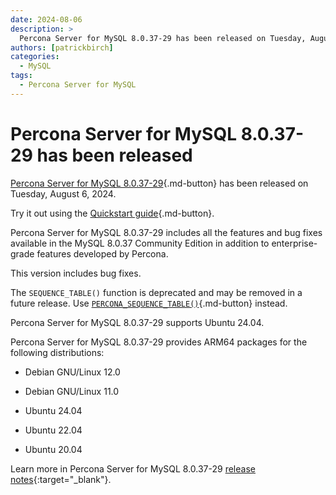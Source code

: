 ```yaml
---
date: 2024-08-06
description: >
  Percona Server for MySQL 8.0.37-29 has been released on Tuesday, August 6, 2024.
authors: [patrickbirch]
categories:
  - MySQL
tags:
  - Percona Server for MySQL
---
```


# Percona Server for MySQL 8.0.37-29 has been released

<!-- more -->

[Percona Server for MySQL 8.0.37-29](https://docs.percona.com/percona-server/8.0/index.html){.md-button} has been released on Tuesday, August 6, 2024. 

Try it out using the [Quickstart guide](https://docs.percona.com/percona-server/8.0/quickstart-overview.html){.md-button}.

Percona Server for MySQL 8.0.37-29 includes all the features and bug fixes available in the MySQL 8.0.37 Community Edition in addition to enterprise-grade features developed by Percona. 

This version includes bug fixes. 

The `SEQUENCE_TABLE()` function is deprecated and may be removed in a future release. Use [`PERCONA_SEQUENCE_TABLE()`](https://docs.percona.com/percona-server/8.0/percona-sequence-table.html){.md-button} instead.

Percona Server for MySQL 8.0.37-29 supports Ubuntu 24.04.

Percona Server for MySQL 8.0.37-29 provides ARM64 packages for the following distributions:

* Debian GNU/Linux 12.0

* Debian GNU/Linux 11.0

* Ubuntu 24.04

* Ubuntu 22.04

* Ubuntu 20.04


Learn more in Percona Server for MySQL 8.0.37-29 [release notes](https://docs.percona.com/percona-server/8.0/release-notes/8.0.37-29.html){:target="_blank"}.

